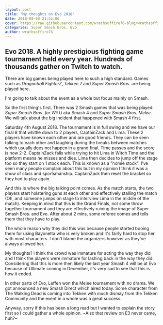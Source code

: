 ```yaml
---
layout: post
title: "My thoughts on Evo 2018"
date: 2018-08-08 21:52:00
cover: https://raw.githubusercontent.com/wrathsoffire76-blog/wrathsoffire76-blog.github.io/master/img/SSB-evo.jpg
categories: Super Smash Bros. Evo
author: wrathsoffire76
---
```

Evo 2018. A highly prestigious fighting game tournament held every year. Hundreds of thousands gather on Twitch to watch.
---
There are big games being played here to such a high standard. Games such as *Dragonball FighterZ*, *Tekken 7* and *Super Smash Bros.* are being played here.

I'm going to talk about the event as a whole but focus mainly on Smash.

So the first thing's first. There was 2 Smash games that was being played. *Super Smash Bros. for Wii U* aka Smash 4 and *Super Smash Bros. Melee*. We will talk about the big incident that happened with Smash 4 first.

Saturday 4th August 2018. The tournament is in full swing and we have our final 8 that whittle down to 2 players, CaptainZack and Lima. These 2 players have known each other and are good friends. They can be seen talking to each other and laughing during the breaks between matches which usually does not happen in a grand final. Time passes and the score is now 2-2. CaptainZack falls while trying to hit Lima in Witch Time and the platform means he misses and dies. Lima then decides to jump off the stage too so they start on 1 stock each. This is known as a "homie stock". I've seen many people complain about this but in my opinion I think it was a show of class and sportsmanship. CaptainZack then reset the bracket so they had to play again.

And this is where the big talking point comes. As the match starts, the two players start holstering guns at each other and effectively stalling the match (Oh, and someone jumps on stage to interview Lima in the middle of the match). Keeping in mind that this is the Grand Finals, not some throw together tournament and they are effectively ruining the image of Super Smash Bros. and Evo. After about 2 mins, some referee comes and tells them that they have to play.

The whole reason why they did this was because people started booing them for using Bayonetta who is very broken and it's fairly hard to stop her with most characters. I don't blame the organizers however as they've always allowed her.

My thoughts? I think the crowd was immature for acting the way they did and I think the players were immature for lashing back in the way they did. Considering that this is more then likely the last year Smash 4 will be at Evo because of Ultimate coming in December, it's very sad to see that this is how it ended.

In other parts of Evo, Leffen won the Melee tournament with no drama. We got announced a new Smash Direct which aired today. Some character from The Walking Dead is coming into Tekken with much dismay from the Tekken Community and the event in a whole was a great success.

Anyway, sorry if this has been a long read but I wanted to explain the story first so I could gather a whole opinion. ~Also that review on E3 never came, huh?~
